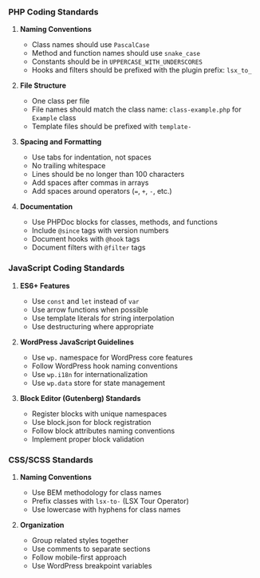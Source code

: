 ### PHP Coding Standards

1. **Naming Conventions**
   - Class names should use `PascalCase`
   - Method and function names should use `snake_case`
   - Constants should be in `UPPERCASE_WITH_UNDERSCORES`
   - Hooks and filters should be prefixed with the plugin prefix: `lsx_to_`

2. **File Structure**
   - One class per file
   - File names should match the class name: `class-example.php` for `Example` class
   - Template files should be prefixed with `template-`

3. **Spacing and Formatting**
   - Use tabs for indentation, not spaces
   - No trailing whitespace
   - Lines should be no longer than 100 characters
   - Add spaces after commas in arrays
   - Add spaces around operators (`=`, `+`, `-`, etc.)

4. **Documentation**
   - Use PHPDoc blocks for classes, methods, and functions
   - Include `@since` tags with version numbers
   - Document hooks with `@hook` tags
   - Document filters with `@filter` tags

### JavaScript Coding Standards

1. **ES6+ Features**
   - Use `const` and `let` instead of `var`
   - Use arrow functions when possible
   - Use template literals for string interpolation
   - Use destructuring where appropriate

2. **WordPress JavaScript Guidelines**
   - Use `wp.` namespace for WordPress core features
   - Follow WordPress hook naming conventions
   - Use `wp.i18n` for internationalization
   - Use `wp.data` store for state management

3. **Block Editor (Gutenberg) Standards**
   - Register blocks with unique namespaces
   - Use block.json for block registration
   - Follow block attributes naming conventions
   - Implement proper block validation

### CSS/SCSS Standards

1. **Naming Conventions**
   - Use BEM methodology for class names
   - Prefix classes with `lsx-to-` (LSX Tour Operator)
   - Use lowercase with hyphens for class names

2. **Organization**
   - Group related styles together
   - Use comments to separate sections
   - Follow mobile-first approach
   - Use WordPress breakpoint variables